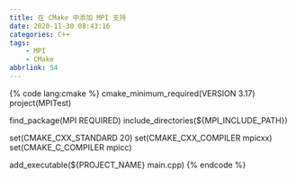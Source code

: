 ```yaml
---
title: 在 CMake 中添加 MPI 支持
date: 2020-11-30 08:43:16
categories: C++
tags: 
    - MPI
    - CMake
abbrlink: 54
---
```

{% code lang:cmake %}
cmake_minimum_required(VERSION 3.17)
project(MPITest)

find_package(MPI REQUIRED)
include_directories(${MPI_INCLUDE_PATH})

set(CMAKE_CXX_STANDARD 20)
set(CMAKE_CXX_COMPILER mpicxx)
set(CMAKE_C_COMPILER mpicc)

add_executable(${PROJECT_NAME} main.cpp)
{% endcode %}
